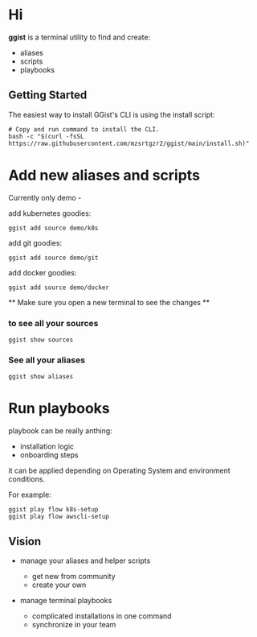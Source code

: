 # Hi 

**ggist** is a terminal utility to find and create:
- aliases
- scripts
- playbooks


## Getting Started
The easiest way to install GGist's CLI is using the install script:

```
# Copy and run command to install the CLI.
bash -c "$(curl -fsSL https://raw.githubusercontent.com/mzsrtgzr2/ggist/main/install.sh)"
```


# Add new aliases and scripts
Currently only demo - 

add kubernetes goodies:
```
ggist add source demo/k8s
```

add git goodies:
```
ggist add source demo/git
```

add docker goodies:
```
ggist add source demo/docker
```


** Make sure you open a new terminal to see the changes **

### to see all your sources
```
ggist show sources
```

### See all your aliases
```
ggist show aliases
```

# Run playbooks
playbook can be really anthing:
- installation logic
- onboarding steps

it can be applied depending on Operating System and environment conditions.

For example:
```
ggist play flow k8s-setup
ggist play flow awscli-setup
```


## Vision 
- manage your aliases and helper scripts
    - get new from community 
    - create your own

- manage terminal playbooks
    - complicated installations in one command
    - synchronize in your team

